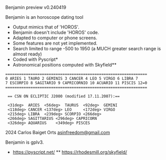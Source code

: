 Benjamin preview v0.240419

Benjamin is an horoscope dating tool

+ Output mimics that of 'HOROS'.
+ Benjamin doesn't include 'HOROS' code.
+ Adapted to computer or phone screens.
+ Some features are not yet implemented.
+ Search limited to range -500 to 1950 (a MUCH greater search range is almost ready)
+ Coded with Pyscript*
+ Astronomical positions computed with Skyfield**

```
==============================================================
0 ARIES	1 TAURO 2 GEMINIS 3 CANCER 4 LEO 5 VIRGO 6 LIBRA 7
7 ESCORPIO 8 SAGITARIO 9 CAPRICORNIO 10 ACUARIO 11 PISCIS 12=0
==============================================================

 == CSN ON ECLIPTIC J2000 (modified 17.11.2007):==
   
 <31deg>  ARIES  <56deg>  TAURUS  <92deg>  GEMINI
 <118deg> CANCER <137deg> LEO     <172deg> VIRGO
 <215deg> LIBRA  <239deg> SCORPIO <266deg>
 <266deg> SAGITTARIUS <296deg> CAPRICORN
 <326deg> AQUARIUS    <349deg> PISCES
```

2024 Carlos Baiget Orts
asinfreedom@gmail.com

Benjamin is gplv3.
* https://pyscript.net/
** https://rhodesmill.org/skyfield/
